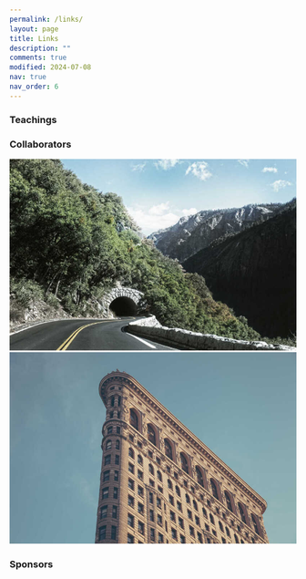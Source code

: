 ```yaml
---
permalink: /links/
layout: page
title: Links
description: ""
comments: true
modified: 2024-07-08
nav: true
nav_order: 6
---
```

<div class="bigspacer"></div>

<div class="bigspacer"></div>

### Teachings



<div class="bigspacer"></div>

### Collaborators
[![NU-MSE](/assets/img/1.jpg "1jpg")](https://www.mccormick.northwestern.edu/materials-science/)[![UH](/assets/img/10.jpg "10jpg")](https://uh.edu)





### Sponsors

